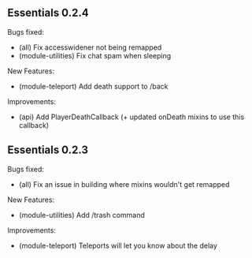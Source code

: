 ## Essentials 0.2.4

Bugs fixed:

- (all) Fix accesswidener not being remapped
- (module-utilities) Fix chat spam when sleeping

New Features:

- (module-teleport) Add death support to /back

Improvements:

- (api) Add PlayerDeathCallback (+ updated onDeath mixins to use this callback)


## Essentials 0.2.3

Bugs fixed:

- (all) Fix an issue in building where mixins wouldn't get remapped

New Features:

- (module-utilities) Add /trash command 

Improvements:

- (module-teleport) Teleports will let you know about the delay
